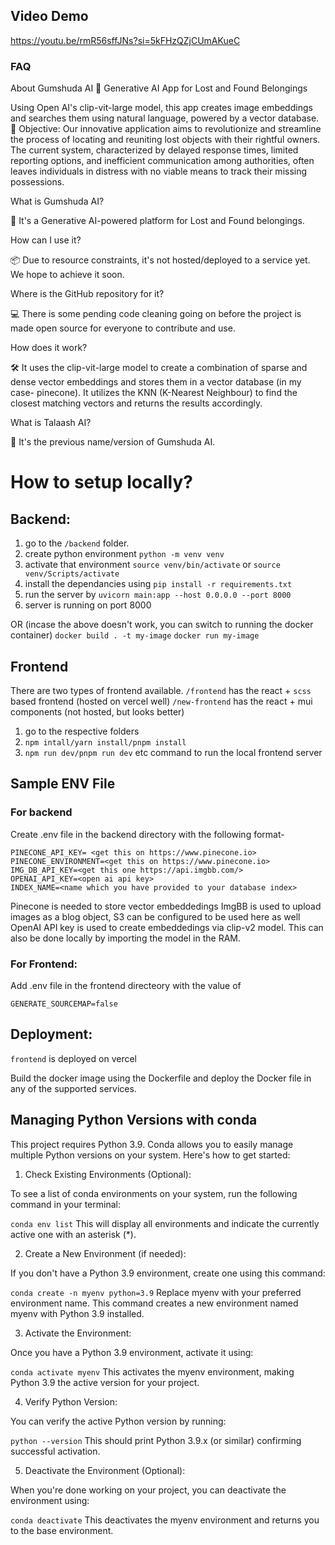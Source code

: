 ## Video Demo

https://youtu.be/rmR56sffJNs?si=5kFHzQZjCUmAKueC

### FAQ

About Gumshuda AI
🚀 Generative AI App for Lost and Found Belongings

Using Open AI's clip-vit-large model, this app creates image embeddings and searches them using natural language, powered by a vector database.
🎯 Objective:
Our innovative application aims to revolutionize and streamline the process of locating and reuniting lost objects with their rightful owners. The current system, characterized by delayed response times, limited reporting options, and inefficient communication among authorities, often leaves individuals in distress with no viable means to track their missing possessions.


What is Gumshuda AI?

🧠 It's a Generative AI-powered platform for Lost and Found belongings.

How can I use it?

📦 Due to resource constraints, it's not hosted/deployed to a service yet. We hope to achieve it soon.

Where is the GitHub repository for it?

💻 There is some pending code cleaning going on before the project is made open source for everyone to contribute and use.

How does it work?

🛠️ It uses the clip-vit-large model to create a combination of sparse and dense vector embeddings and stores them in a vector database (in my case- pinecone). It utilizes the KNN (K-Nearest Neighbour) to find the closest matching vectors and returns the results accordingly.

What is Talaash AI?

🔄 It's the previous name/version of Gumshuda AI.

# How to setup locally?

## Backend:

1. go to the `/backend` folder.
2. create python environment `python -m venv venv`
3. activate that environment `source venv/bin/activate` or `source venv/Scripts/activate`
4. install the dependancies using `pip install -r requirements.txt`
5. run the server by `uvicorn main:app --host 0.0.0.0 --port 8000`
6. server is running on port 8000

OR
(incase the above doesn't work, you can switch to running the docker container)
`docker build . -t my-image`
`docker run my-image`

## Frontend

There are two types of frontend available.
`/frontend` has the react + `scss` based frontend (hosted on vercel well)
`/new-frontend` has the react + mui components (not hosted, but looks better)

1. go to the respective folders
2. `npm intall/yarn install/pnpm install`
3. `npm run dev/pnpm run dev` etc command to run the local frontend server

## Sample ENV File

### For backend

Create .env file in the backend directory with the following format-

```
PINECONE_API_KEY= <get this on https://www.pinecone.io>
PINECONE_ENVIRONMENT=<get this on https://www.pinecone.io>
IMG_DB_API_KEY=<get this one https://api.imgbb.com/>
OPENAI_API_KEY=<open ai api key>
INDEX_NAME=<name which you have provided to your database index>
```

Pinecone is needed to store vector embeddedings
ImgBB is used to upload images as a blog object, S3 can be configured to be used here as well
OpenAI API key is used to create embeddedings via clip-v2 model. This can also be done locally by importing the model in the RAM.

### For Frontend:

Add .env file in the frontend directeory with the value of

```
GENERATE_SOURCEMAP=false
```

## Deployment:

`frontend` is deployed on vercel

Build the docker image using the Dockerfile
and deploy the Docker file in any of the supported services.

## Managing Python Versions with conda

This project requires Python 3.9.
Conda allows you to easily manage multiple Python versions on your system.
Here's how to get started:

1. Check Existing Environments (Optional):

To see a list of conda environments on your system, run the following command in your terminal:

`conda env list`
This will display all environments and indicate the currently active one with an asterisk (\*).

2. Create a New Environment (if needed):

If you don't have a Python 3.9 environment, create one using this command:

`conda create -n myenv python=3.9`
Replace myenv with your preferred environment name. This command creates a new environment named myenv with Python 3.9 installed.

3. Activate the Environment:

Once you have a Python 3.9 environment, activate it using:

`conda activate myenv`
This activates the myenv environment, making Python 3.9 the active version for your project.

4. Verify Python Version:

You can verify the active Python version by running:

`python --version`
This should print Python 3.9.x (or similar) confirming successful activation.

5. Deactivate the Environment (Optional):

When you're done working on your project, you can deactivate the environment using:

`conda deactivate`
This deactivates the myenv environment and returns you to the base environment.
